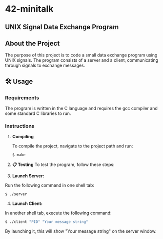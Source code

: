 # 42-minitalk
## UNIX Signal Data Exchange Program

## About the Project

The purpose of this project is to code a small data exchange program using UNIX signals. The program consists of a server and a client, communicating through signals to exchange messages.

## 🛠️ Usage

### Requirements

The program is written in the C language and requires the gcc compiler and some standard C libraries to run.

### Instructions

1. **Compiling**

   To compile the project, navigate to the project path and run:

   ```bash
   $ make
   ```
2. **📋 Testing**
To test the program, follow these steps:

3. **Launch Server:**

Run the following command in one shell tab:

```bash
$ ./server
```

4. **Launch Client:**

In another shell tab, execute the following command:

```bash
$ ./client "PID" "Your message string"
```

By launching it, this will show "Your message string" on the server window.
